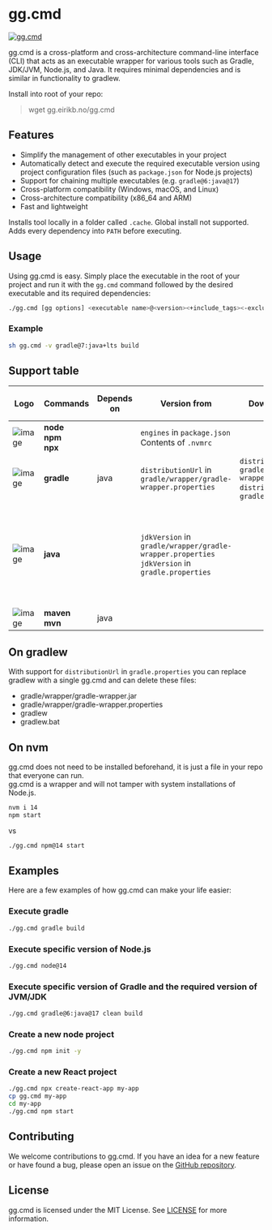 # gg.cmd

[![gg.cmd](https://github.com/eirikb/gg/actions/workflows/gg.yml/badge.svg)](https://github.com/eirikb/gg/actions/workflows/gg.yml)

gg.cmd is a cross-platform and cross-architecture command-line interface (CLI) that acts as an executable wrapper for
various tools such as Gradle, JDK/JVM, Node.js, and Java. It requires minimal dependencies and is similar in
functionality to gradlew.

Install into root of your repo:
> wget gg.eirikb.no/gg.cmd

## Features

- Simplify the management of other executables in your project
- Automatically detect and execute the required executable version using project configuration files (such
  as `package.json` for Node.js projects)
- Support for chaining multiple executables (e.g. `gradle@6:java@17`)
- Cross-platform compatibility (Windows, macOS, and Linux)
- Cross-architecture compatibility (x86_64 and ARM)
- Fast and lightweight

Installs tool locally in a folder called `.cache`. Global install not supported.
Adds every dependency into `PATH` before executing.

## Usage

Using gg.cmd is easy. Simply place the executable in the root of your project and run it with the `gg.cmd` command
followed
by the desired executable and its required dependencies:

```bash
./gg.cmd [gg options] <executable name>@<version><+include_tags><-exclude_tags>:<dependent executable name>@<version><+include_tags><-exclude_tags> [executable arguments]
```

### Example

```bash
sh gg.cmd -v gradle@7:java+lts build
```

## Support table

| Logo                                                                                                          | Commands                         | Depends on | Version from                                                                                         | Download url from                                                                                                  | Set environment variables | Available tags                                                                     | Default tags |
|---------------------------------------------------------------------------------------------------------------|----------------------------------|------------|------------------------------------------------------------------------------------------------------|--------------------------------------------------------------------------------------------------------------------|---------------------------|------------------------------------------------------------------------------------|--------------|
| ![image](https://user-images.githubusercontent.com/241706/231715452-4e04052a-d13c-4bca-afa5-0bb19239b6f0.png) | **node**<br/>**npm**<br/>**npx** |            | `engines` in `package.json`<br/> Contents of `.nvmrc`                                                |                                                                                                                    | lts                       |                                                                                    |
| ![image](https://user-images.githubusercontent.com/241706/231713381-cc8436bb-ef6e-4aa6-ab5c-66ee0a868201.png) | **gradle**                       | java       | `distributionUrl` in `gradle/wrapper/gradle-wrapper.properties`                                      | `distributionUrl` in<br/> `gradle/wrapper/gradle-wrapper.properties`<br/> `distributionUrl` in `gradle.properties` |                           |                                                                                    |
| ![image](https://user-images.githubusercontent.com/241706/231713130-ba667ff2-a129-47be-9d06-9e68e6815108.png) | **java**                         |            | `jdkVersion` in `gradle/wrapper/gradle-wrapper.properties` <br/> `jdkVersion` in `gradle.properties` |                                                                                                                    | JAVA_HOME                 | jdk<br/>jre<br/>lts<br/>sts<br/>mts<br/>ea<br/>ga<br/>headless<br/>headfull<br/>fx | +jdk<br/>+ga |
| ![image](https://user-images.githubusercontent.com/241706/231999543-61a192f0-7931-495d-a845-fdd855e690e5.png) | **maven**<br/>**mvn**            | java       |                                                                                                      |                                                                                                                    |                           |                                                                                    |              |

## On gradlew

With support for `distributionUrl` in `gradle.properties` you can replace gradlew with a single gg.cmd and can
delete these files:

* gradle/wrapper/gradle-wrapper.jar
* gradle/wrapper/gradle-wrapper.properties
* gradlew
* gradlew.bat

## On nvm

gg.cmd does not need to be installed beforehand, it is just a file in your repo that everyone can run.  
gg.cmd is a wrapper and will not tamper with system installations of Node.js.

```bash
nvm i 14
npm start
```

vs

```bash
./gg.cmd npm@14 start
```

## Examples

Here are a few examples of how gg.cmd can make your life easier:

### Execute gradle

```bash
./gg.cmd gradle build
```

### Execute specific version of Node.js

```bash
./gg.cmd node@14
```

### Execute specific version of Gradle and the required version of JVM/JDK

```bash
./gg.cmd gradle@6:java@17 clean build
```

### Create a new node project

```bash
./gg.cmd npm init -y
```

### Create a new React project

```bash
./gg.cmd npx create-react-app my-app
cp gg.cmd my-app
cd my-app
./gg.cmd npm start

```

## Contributing

We welcome contributions to gg.cmd. If you have an idea for a new feature or have found a bug, please open an issue on
the [GitHub repository](https://github.com/example/gg).

## License

gg.cmd is licensed under the MIT License. See [LICENSE](LICENSE) for more information.
